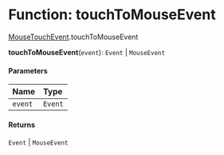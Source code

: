 # Function: touchToMouseEvent

[MouseTouchEvent](/en/auto-docs/free-layout-editor/modules/MouseTouchEvent.md).touchToMouseEvent

**touchToMouseEvent**(`event`): `Event` | `MouseEvent`

#### Parameters

| Name | Type |
| :------ | :------ |
| `event` | `Event` |

#### Returns

`Event` | `MouseEvent`
